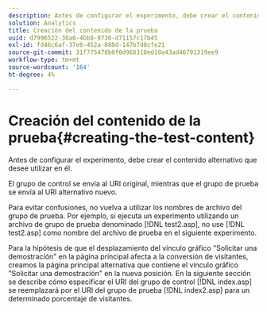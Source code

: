 ```yaml
---
description: Antes de configurar el experimento, debe crear el contenido alternativo que desee utilizar en él.
solution: Analytics
title: Creación del contenido de la prueba
uuid: d7996522-38a6-4bb8-9736-d71157c17b45
exl-id: fd46c6af-37e8-452a-880d-147b7d0cfe21
source-git-commit: 31f775478b0f0d968310ed10a43ad46791319ee9
workflow-type: tm+mt
source-wordcount: '164'
ht-degree: 4%

---
```


# Creación del contenido de la prueba{#creating-the-test-content}

Antes de configurar el experimento, debe crear el contenido alternativo que desee utilizar en él.

El grupo de control se envía al URI original, mientras que el grupo de prueba se envía al URI alternativo nuevo.

Para evitar confusiones, no vuelva a utilizar los nombres de archivo del grupo de prueba. Por ejemplo, si ejecuta un experimento utilizando un archivo de grupo de prueba denominado [!DNL test2.asp], no use [!DNL test2.asp] como nombre del archivo de prueba en el siguiente experimento.

Para la hipótesis de que el desplazamiento del vínculo gráfico &quot;Solicitar una demostración&quot; en la página principal afecta a la conversión de visitantes, creamos la página principal alternativa que contiene el vínculo gráfico &quot;Solicitar una demostración&quot; en la nueva posición. En la siguiente sección se describe cómo especificar el URI del grupo de control [!DNL index.asp] se reemplazará por el URI del grupo de prueba [!DNL index2.asp] para un determinado porcentaje de visitantes.
